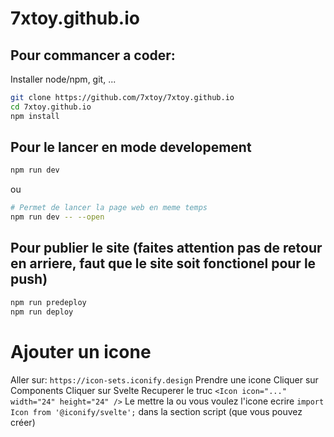 # 7xtoy.github.io

## Pour commancer a coder:
Installer node/npm, git, ...
```bash
git clone https://github.com/7xtoy/7xtoy.github.io
cd 7xtoy.github.io
npm install
```

## Pour le lancer en mode developement
```bash
npm run dev
```
ou
```bash
# Permet de lancer la page web en meme temps
npm run dev -- --open
```

## Pour publier le site (faites attention pas de retour en arriere, faut que le site soit fonctionel pour le push)
```bash
npm run predeploy
npm run deploy
```


# Ajouter un icone

Aller sur: `https://icon-sets.iconify.design`
Prendre une icone
Cliquer sur Components
Cliquer sur Svelte
Recuperer le truc `<Icon icon="..." width="24" height="24" />`
Le mettre la ou vous voulez l'icone
ecrire `import Icon from '@iconify/svelte';` dans la section script (que vous pouvez créer)
